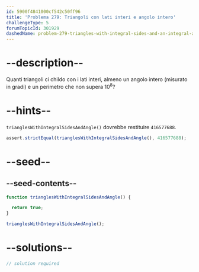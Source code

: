 ```yaml
---
id: 5900f4841000cf542c50ff96
title: 'Problema 279: Triangoli con lati interi e angolo intero'
challengeType: 5
forumTopicId: 301929
dashedName: problem-279-triangles-with-integral-sides-and-an-integral-angle
---
```


# --description--

Quanti triangoli ci childo con i lati interi, almeno un angolo intero (misurato in gradi) e un perimetro che non supera ${10}^8$?

# --hints--

`trianglesWithIntegralSidesAndAngle()` dovrebbe restituire `416577688`.

```js
assert.strictEqual(trianglesWithIntegralSidesAndAngle(), 416577688);
```

# --seed--

## --seed-contents--

```js
function trianglesWithIntegralSidesAndAngle() {

  return true;
}

trianglesWithIntegralSidesAndAngle();
```

# --solutions--

```js
// solution required
```
